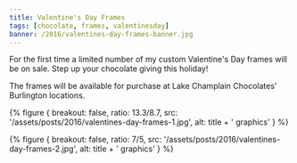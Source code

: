 ```yaml
---
title: Valentine's Day Frames
tags: [chocolate, frames, valentinesday]
banner: /2016/valentines-day-frames-banner.jpg
---
```


For the first time a limited number of my custom Valentine's Day frames will be on sale. Step up your chocolate giving this holiday!

The frames will be available for purchase at Lake Champlain Chocolates' Burlington locations.

{% figure {
    breakout: false,
    ratio: 13.3/8.7,
    src: '/assets/posts/2016/valentines-day-frames-1.jpg',
    alt: title + ' graphics'
} %}

{% figure {
    breakout: false,
    ratio: 7/5,
    src: '/assets/posts/2016/valentines-day-frames-2.jpg',
    alt: title + ' graphics'
} %}